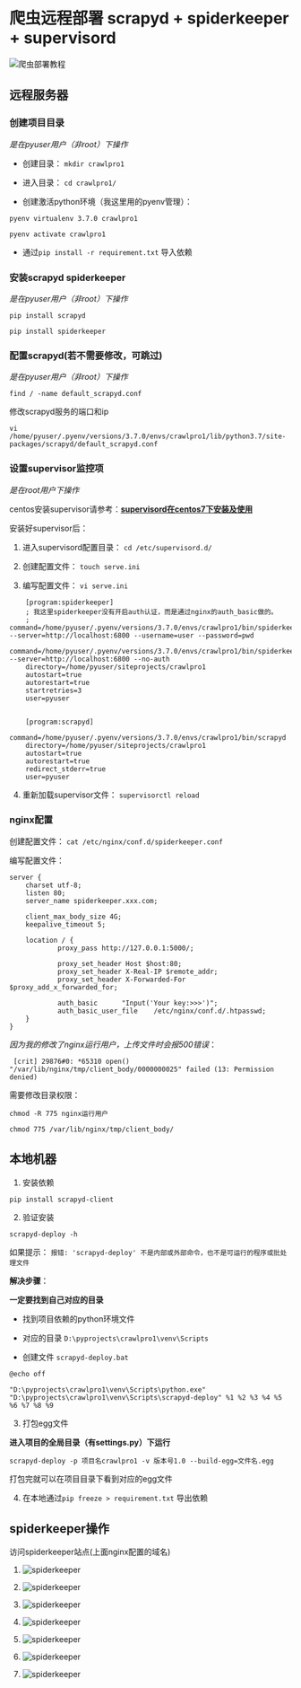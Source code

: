 # 爬虫远程部署 scrapyd + spiderkeeper + supervisord

![爬虫部署教程](http://book.17kaifa.com/statics/upload/img/spk000.png)


## 远程服务器

### 创建项目目录 

*是在pyuser用户（非root）下操作*

- 创建目录：	`mkdir crawlpro1`

- 进入目录：	`cd crawlpro1/`

- 创建激活python环境（我这里用的pyenv管理）：

`pyenv virtualenv 3.7.0 crawlpro1`

`pyenv activate crawlpro1`

- 通过`pip install -r requirement.txt` 导入依赖


### 安装scrapyd spiderkeeper

*是在pyuser用户（非root）下操作*

`pip install scrapyd`

`pip install spiderkeeper`


###  配置scrapyd(若不需要修改，可跳过)

*是在pyuser用户（非root）下操作*

`find / -name default_scrapyd.conf`

修改scrapyd服务的端口和ip

`vi /home/pyuser/.pyenv/versions/3.7.0/envs/crawlpro1/lib/python3.7/site-packages/scrapyd/default_scrapyd.conf` 


### 设置supervisor监控项

*是在root用户下操作*

centos安装supervisor请参考：[**supervisord在centos7下安装及使用**](#)

安装好supervisor后：

1. 进入supervisord配置目录：	`cd /etc/supervisord.d/`

2. 创建配置文件： `touch serve.ini` 

3. 编写配置文件： `vi serve.ini`

```
	[program:spiderkeeper]
	; 我这里spiderkeeper没有开启auth认证，而是通过nginx的auth_basic做的。
	; command=/home/pyuser/.pyenv/versions/3.7.0/envs/crawlpro1/bin/spiderkeeper --server=http://localhost:6800 --username=user --password=pwd
	command=/home/pyuser/.pyenv/versions/3.7.0/envs/crawlpro1/bin/spiderkeeper --server=http://localhost:6800 --no-auth
	directory=/home/pyuser/siteprojects/crawlpro1
	autostart=true
	autorestart=true
	startretries=3
	user=pyuser


	[program:scrapyd]
	command=/home/pyuser/.pyenv/versions/3.7.0/envs/crawlpro1/bin/scrapyd
	directory=/home/pyuser/siteprojects/crawlpro1
	autostart=true
	autorestart=true
	redirect_stderr=true
	user=pyuser
```

4. 重新加载supervisor文件：	`supervisorctl reload`

### nginx配置



创建配置文件： `cat /etc/nginx/conf.d/spiderkeeper.conf`

编写配置文件：

```
server {
    charset utf-8;
    listen 80;
    server_name spiderkeeper.xxx.com;

    client_max_body_size 4G;
    keepalive_timeout 5;

	location / {
			proxy_pass http://127.0.0.1:5000/;

			proxy_set_header Host $host:80;
			proxy_set_header X-Real-IP $remote_addr;
			proxy_set_header X-Forwarded-For $proxy_add_x_forwarded_for;

			auth_basic      "Input('Your key:>>>')";
			auth_basic_user_file    /etc/nginx/conf.d/.htpasswd;
	}
}
```

*因为我的修改了nginx运行用户，上传文件时会报500错误*：

` [crit] 29876#0: *65310 open() "/var/lib/nginx/tmp/client_body/0000000025" failed (13: Permission denied)`

需要修改目录权限：

`chmod -R 775 nginx运行用户`

`chmod 775 /var/lib/nginx/tmp/client_body/`


## 本地机器

1. 安装依赖

`pip install scrapyd-client`

2. 验证安装

`scrapyd-deploy -h`

如果提示： `报错: 'scrapyd-deploy' 不是内部或外部命令，也不是可运行的程序或批处理文件`

**解决步骤**：

**一定要找到自己对应的目录**

- 找到项目依赖的python环境文件

- 对应的目录 `D:\pyprojects\crawlpro1\venv\Scripts` 

- 创建文件 `scrapyd-deploy.bat`

```
@echo off

"D:\pyprojects\crawlpro1\venv\Scripts\python.exe" "D:\pyprojects\crawlpro1\venv\Scripts\scrapyd-deploy" %1 %2 %3 %4 %5 %6 %7 %8 %9
```

3. 打包egg文件

**进入项目的全局目录（有settings.py）下运行**

`scrapyd-deploy -p 项目名crawlpro1 -v 版本号1.0 --build-egg=文件名.egg`

打包完就可以在项目目录下看到对应的egg文件

4. 在本地通过`pip freeze > requirement.txt` 导出依赖

## spiderkeeper操作

访问spiderkeeper站点(上面nginx配置的域名)

1. ![spiderkeeper](http://book.17kaifa.com/statics/upload/img/spk001.png)

2. ![spiderkeeper](http://book.17kaifa.com/statics/upload/img/spk002.png)

3. ![spiderkeeper](http://book.17kaifa.com/statics/upload/img/spk003.png) 

4. ![spiderkeeper](http://book.17kaifa.com/statics/upload/img/spk004.png)

5. ![spiderkeeper](http://book.17kaifa.com/statics/upload/img/spk005.png)

6. ![spiderkeeper](http://book.17kaifa.com/statics/upload/img/spk006.png)

7. ![spiderkeeper](http://book.17kaifa.com/statics/upload/img/spk007.png)

## 
